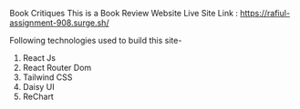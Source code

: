 Book Critiques
This is a Book Review Website
Live Site Link : https://rafiul-assignment-908.surge.sh/

Following technologies used to build this site-

1. React Js
2. React Router Dom
3. Tailwind CSS
4. Daisy UI
5. ReChart
